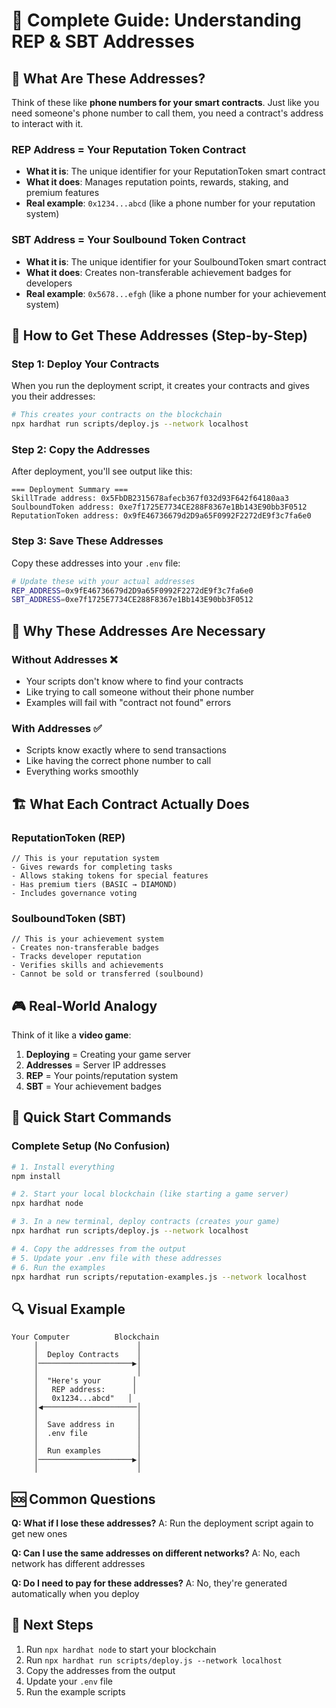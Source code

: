 # 🎯 Complete Guide: Understanding REP & SBT Addresses

## 🤔 What Are These Addresses?

Think of these like **phone numbers for your smart contracts**. Just like you need someone's phone number to call them, you need a contract's address to interact with it.

### **REP Address** = Your Reputation Token Contract
- **What it is**: The unique identifier for your ReputationToken smart contract
- **What it does**: Manages reputation points, rewards, staking, and premium features
- **Real example**: `0x1234...abcd` (like a phone number for your reputation system)

### **SBT Address** = Your Soulbound Token Contract  
- **What it is**: The unique identifier for your SoulboundToken smart contract
- **What it does**: Creates non-transferable achievement badges for developers
- **Real example**: `0x5678...efgh` (like a phone number for your achievement system)

## 🚀 How to Get These Addresses (Step-by-Step)

### **Step 1: Deploy Your Contracts**
When you run the deployment script, it creates your contracts and gives you their addresses:

```bash
# This creates your contracts on the blockchain
npx hardhat run scripts/deploy.js --network localhost
```

### **Step 2: Copy the Addresses**
After deployment, you'll see output like this:

```
=== Deployment Summary ===
SkillTrade address: 0x5FbDB2315678afecb367f032d93F642f64180aa3
SoulboundToken address: 0xe7f1725E7734CE288F8367e1Bb143E90bb3F0512
ReputationToken address: 0x9fE46736679d2D9a65F0992F2272dE9f3c7fa6e0
```

### **Step 3: Save These Addresses**
Copy these addresses into your `.env` file:

```bash
# Update these with your actual addresses
REP_ADDRESS=0x9fE46736679d2D9a65F0992F2272dE9f3c7fa6e0
SBT_ADDRESS=0xe7f1725E7734CE288F8367e1Bb143E90bb3F0512
```

## 🎯 Why These Addresses Are Necessary

### **Without Addresses** ❌
- Your scripts don't know where to find your contracts
- Like trying to call someone without their phone number
- Examples will fail with "contract not found" errors

### **With Addresses** ✅
- Scripts know exactly where to send transactions
- Like having the correct phone number to call
- Everything works smoothly

## 🏗️ What Each Contract Actually Does

### **ReputationToken (REP)**
```solidity
// This is your reputation system
- Gives rewards for completing tasks
- Allows staking tokens for special features
- Has premium tiers (BASIC → DIAMOND)
- Includes governance voting
```

### **SoulboundToken (SBT)**
```solidity
// This is your achievement system
- Creates non-transferable badges
- Tracks developer reputation
- Verifies skills and achievements
- Cannot be sold or transferred (soulbound)
```

## 🎮 Real-World Analogy

Think of it like a **video game**:

1. **Deploying** = Creating your game server
2. **Addresses** = Server IP addresses
3. **REP** = Your points/reputation system
4. **SBT** = Your achievement badges

## 🚀 Quick Start Commands

### **Complete Setup (No Confusion)**
```bash
# 1. Install everything
npm install

# 2. Start your local blockchain (like starting a game server)
npx hardhat node

# 3. In a new terminal, deploy contracts (creates your game)
npx hardhat run scripts/deploy.js --network localhost

# 4. Copy the addresses from the output
# 5. Update your .env file with these addresses
# 6. Run the examples
npx hardhat run scripts/reputation-examples.js --network localhost
```

## 🔍 Visual Example

```
Your Computer          Blockchain
     │                      │
     │  Deploy Contracts    │
     │─────────────────────▶│
     │                      │
     │  "Here's your       │
     │   REP address:      │
     │   0x1234...abcd"   │
     │◀─────────────────────│
     │                      │
     │  Save address in     │
     │  .env file           │
     │                      │
     │  Run examples        │
     │─────────────────────▶│
     │                      │
```

## 🆘 Common Questions

**Q: What if I lose these addresses?**
A: Run the deployment script again to get new ones

**Q: Can I use the same addresses on different networks?**
A: No, each network has different addresses

**Q: Do I need to pay for these addresses?**
A: No, they're generated automatically when you deploy

## 🎯 Next Steps
1. Run `npx hardhat node` to start your blockchain
2. Run `npx hardhat run scripts/deploy.js --network localhost`
3. Copy the addresses from the output
4. Update your `.env` file
5. Run the example scripts
